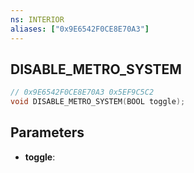 ```yaml
---
ns: INTERIOR
aliases: ["0x9E6542F0CE8E70A3"]
---
```

## DISABLE_METRO_SYSTEM

```c
// 0x9E6542F0CE8E70A3 0x5EF9C5C2
void DISABLE_METRO_SYSTEM(BOOL toggle);
```

## Parameters
* **toggle**: 

